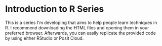 # Introduction to R Series

This is a series I'm developing that aims to help people learn techniques in R. I recommend downloading the HTML files and opening them in your preferred browser. Afterwards, you can easily replicate the provided code by using either RStudio or Posit Cloud.
